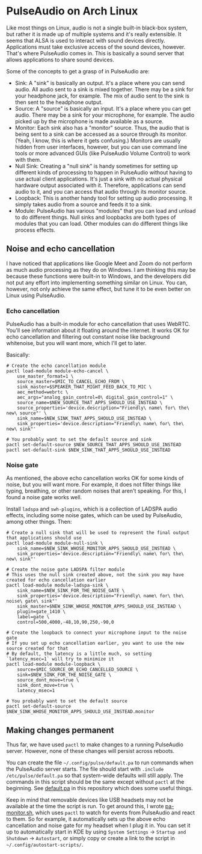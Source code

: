 # PulseAudio on Arch Linux

Like most things on Linux, audio is not a single built-in black-box system, but rather it is made up of multiple systems and it's really extensible.  It seems that ALSA is used to interact with sound devices directly.  Applications must take exclusive access of the sound devices, however.  That's where PulseAudio comes in.  This is basically a sound server that allows applications to share sound devices.

Some of the concepts to get a grasp of in PulseAudio are:

- Sink:  A "sink" is basically an output.  It's a place where you can send audio.  All audio sent to a sink is mixed together.  There may be a sink for your headphone jack, for example.  The mix of audio sent to the sink is then sent to the headphone output.
- Source:  A "source" is basically an input.  It's a place where you can get audio.  There may be a sink for your microphone, for example.  The audio picked up by the microphone is made available as a source.
- Monitor:  Each sink also has a "monitor" source.  Thus, the audio that is being sent to a sink can be accessed as a source through its monitor.  (Yeah, I know, this is where it gets confusing.)  Monitors are usually hidden from user interfaces, however, but you can use command line tools or more advanced GUIs (like PulseAudio Volume Control) to work with them.
- Null Sink:  Creating a "null sink" is handy sometimes for setting up different kinds of processing to happen in PulseAudio without having to use actual client applications.  It's just a sink with no actual physical hardware output associated with it.  Therefore, applications can send audio to it, and you can access that audio through its monitor source.
- Loopback:  This is another handy tool for setting up audio processing.  It simply takes audio from a source and feeds it to a sink.
- Module:  PulseAudio has various "modules" that you can load and unload to do different things.  Null sinks and loopbacks are both types of modules that you can load.  Other modules can do different things like process effects.

## Noise and echo cancellation

I have noticed that applications like Google Meet and Zoom do not perform as much audio processing as they do on Windows.  I am thinking this may be because these functions were built-in to Windows, and the developers did not put any effort into implementing something similar on Linux.  You can, however, not only achieve the same effect, but tune it to be even better on Linux using PulseAudio.

### Echo cancellation

PulseAudio has a built-in module for echo cancellation that uses WebRTC.  You'll see information about it floating around the internet.  It works OK for echo cancellation and filtering out constant noise like background whitenoise, but you will want more, which I'll get to later.

Basically:

```
# Create the echo cancellation module
pactl load-module module-echo-cancel \
    use_master_format=1 \
    source_master=$MIC_TO_CANCEL_ECHO_FROM \
    sink_master=$SPEAKER_THAT_MIGHT_FEED_BACK_TO_MIC \
    aec_method=webrtc \
    aec_args="analog_gain_control=0\ digital_gain_control=1" \
    source_name=$NEW_SOURCE_THAT_APPS_SHOULD_USE_INSTEAD \
    source_properties='device.description="Friendly\ name\ for\ the\ new\ source"' \
    sink_name=$NEW_SINK_THAT_APPS_SHOULD_USE_INSTEAD \
    sink_properties='device.description="Friendly\ name\ for\ the\ new\ sink"'

# You probably want to set the default source and sink
pactl set-default-source $NEW_SOURCE_THAT_APPS_SHOULD_USE_INSTEAD
pactl set-default-sink $NEW_SINK_THAT_APPS_SHOULD_USE_INSTEAD
```

### Noise gate

As mentioned, the above echo cancellation works OK for some kinds of noise, but you will want more.  For example, it does not filter things like typing, breathing, or other random noises that aren't speaking.  For this, I found a noise gate works well.

Install `ladspa` and `swh-plugins`, which is a collection of LADSPA audio effects, including some noise gates, which can be used by PulseAudio, among other things.  Then:

```
# Create a null sink that will be used to represent the final output that applications should use
pactl load-module module-null-sink \
    sink_name=$NEW_SINK_WHOSE_MONITOR_APPS_SHOULD_USE_INSTEAD \
    sink_properties='device.description="Friendly\ name\ for\ the\ new\ sink"'

# Create the noise gate LADSPA filter module
# This uses the null sink created above, not the sink you may have created for echo cancellation earlier
pactl load-module module-ladspa-sink \
    sink_name=$NEW_SINK_FOR_THE_NOISE_GATE \
    sink_properties='device.description="Friendly\ name\ for\ the\ noise\ gate\ sink"'
    sink_master=$NEW_SINK_WHOSE_MONITOR_APPS_SHOULD_USE_INSTEAD \
    plugin=gate_1410 \
    label=gate \
    control=500,4000,-48,10,90,250,-90,0

# Create the loopback to connect your microphone input to the noise gate
# If you set up echo cancellation earlier, you want to use the new source created for that
# By default, the latency is a little much, so setting `latency_msec=1` will try to minimize it
pactl load-module module-loopback \
    source=$MIC_SOURCE_OR_ECHO_CANCELLED_SOURCE \
    sink=$NEW_SINK_FOR_THE_NOISE_GATE \
    source_dont_move=true \
    sink_dont_move=true \
    latency_msec=1

# You probably want to set the default source
pactl set-default-source $NEW_SINK_WHOSE_MONITOR_APPS_SHOULD_USE_INSTEAD.monitor
```

## Making changes permanent

Thus far, we have used `pactl` to make changes to a running PulseAudio server.  However, none of these changes will persist across reboots.

You can create the file `~/.config/pulse/default.pa` to run commands when the PulseAudio server starts.  The file should start with `.include /etc/pulse/default.pa` so that system-wide defaults will still apply.  The commands in this script should be the same except without `pactl` at the beginning.  See [default.pa](../src/default.pa) in this repository which does some useful things.

Keep in mind that removable devices like USB headsets may not be available at the time the script is run.  To get around this, I wrote [pa-monitor.sh](../src/pa-monitor.sh), which uses `pactl` to watch for events from PulseAudio and react to them.  So for example, it automatically sets up the above echo cancellation and noise gate for my headset when I plug it in.  You can set it up to automatically start in KDE by using `System Settings` → `Startup and Shutdown` → `Autostart`, or simply copy or create a link to the script in `~/.config/autostart-scripts/`.

